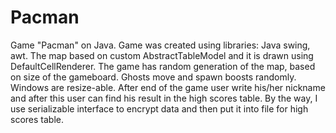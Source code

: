 # Pacman
Game "Pacman" on Java.
Game was created using libraries: Java swing, awt. The map based on custom AbstractTableModel and it is drawn using DefaultCellRenderer. The game has random generation of the map, based on size of the gameboard. Ghosts move and spawn boosts randomly. Windows are resize-able. After end of the game user write his/her nickname and after this user can find his result in the high scores table. By the way, I use serializable interface to encrypt data and then put it 
into file for high scores table.
